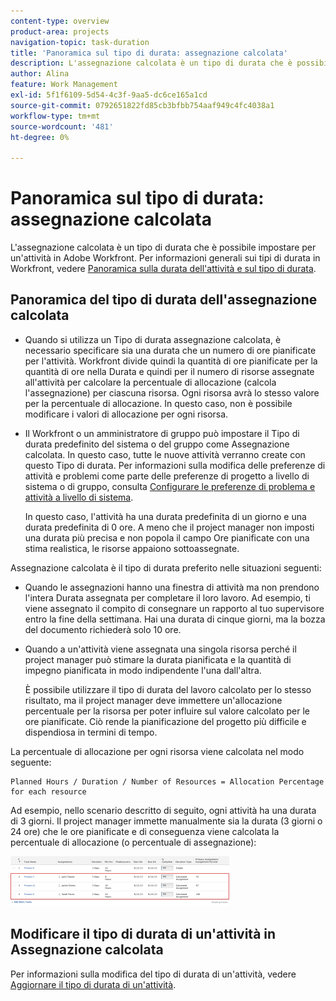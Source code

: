 ```yaml
---
content-type: overview
product-area: projects
navigation-topic: task-duration
title: 'Panoramica sul tipo di durata: assegnazione calcolata'
description: L'assegnazione calcolata è un tipo di durata che è possibile impostare per un'attività in Adobe Workfront. Per informazioni generali sui tipi di durata in Workfront, vedere Panoramica sulla durata e sul tipo di durata dell'attività.
author: Alina
feature: Work Management
exl-id: 5f1f6109-5d54-4c3f-9aa5-dc6ce165a1cd
source-git-commit: 0792651822fd85cb3bfbb754aaf949c4fc4038a1
workflow-type: tm+mt
source-wordcount: '481'
ht-degree: 0%

---
```


# Panoramica sul tipo di durata: assegnazione calcolata

<!-- Audited: 5/2025 -->

L&#39;assegnazione calcolata è un tipo di durata che è possibile impostare per un&#39;attività in Adobe Workfront. Per informazioni generali sui tipi di durata in Workfront, vedere [Panoramica sulla durata dell&#39;attività e sul tipo di durata](../../../manage-work/tasks/taskdurtn/task-duration-and-duration-type.md).

## Panoramica del tipo di durata dell&#39;assegnazione calcolata

<!--
<p data-mc-conditions="QuicksilverOrClassic.Draft mode">(NOTE: This Hub issue has a powerpoint that highlights information that is useful to users when using Calculated Assignment duration type. I don't think we can use the powerpoint, because it's old. I also don't know if the things they discuss are still relevant, since the PP is from 2015. I've closed the issue, but I'm putting a link here just in case the info is useful. https://hub.workfront.com/issue/5a9dd7d5007d02a8966014557c23cc89/updates)</p>
-->

* Quando si utilizza un Tipo di durata assegnazione calcolata, è necessario specificare sia una durata che un numero di ore pianificate per l&#39;attività. Workfront divide quindi la quantità di ore pianificate per la quantità di ore nella Durata e quindi per il numero di risorse assegnate all&#39;attività per calcolare la percentuale di allocazione (calcola l&#39;assegnazione) per ciascuna risorsa. Ogni risorsa avrà lo stesso valore per la percentuale di allocazione. In questo caso, non è possibile modificare i valori di allocazione per ogni risorsa.
* Il Workfront o un amministratore di gruppo può impostare il Tipo di durata predefinito del sistema o del gruppo come Assegnazione calcolata. In questo caso, tutte le nuove attività verranno create con questo Tipo di durata. Per informazioni sulla modifica delle preferenze di attività e problemi come parte delle preferenze di progetto a livello di sistema o di gruppo, consulta [Configurare le preferenze di problema e attività a livello di sistema](../../../administration-and-setup/set-up-workfront/configure-system-defaults/set-task-issue-preferences.md).

  In questo caso, l&#39;attività ha una durata predefinita di un giorno e una durata predefinita di 0 ore. A meno che il project manager non imposti una durata più precisa e non popola il campo Ore pianificate con una stima realistica, le risorse appaiono sottoassegnate.

Assegnazione calcolata è il tipo di durata preferito nelle situazioni seguenti:

* Quando le assegnazioni hanno una finestra di attività ma non prendono l&#39;intera Durata assegnata per completare il loro lavoro. Ad esempio, ti viene assegnato il compito di consegnare un rapporto al tuo supervisore entro la fine della settimana. Hai una durata di cinque giorni, ma la bozza del documento richiederà solo 10 ore.
* Quando a un&#39;attività viene assegnata una singola risorsa perché il project manager può stimare la durata pianificata e la quantità di impegno pianificata in modo indipendente l&#39;una dall&#39;altra.

  È possibile utilizzare il tipo di durata del lavoro calcolato per lo stesso risultato, ma il project manager deve immettere un&#39;allocazione percentuale per la risorsa per poter influire sul valore calcolato per le ore pianificate. Ciò rende la pianificazione del progetto più difficile e dispendiosa in termini di tempo.

La percentuale di allocazione per ogni risorsa viene calcolata nel modo seguente:

```
Planned Hours / Duration / Number of Resources = Allocation Percentage for each resource
```

Ad esempio, nello scenario descritto di seguito, ogni attività ha una durata di 3 giorni. Il project manager immette manualmente sia la durata (3 giorni o 24 ore) che le ore pianificate e di conseguenza viene calcolata la percentuale di allocazione (o percentuale di assegnazione):

![](assets/calcassign-350x80.png)

## Modificare il tipo di durata di un&#39;attività in Assegnazione calcolata

Per informazioni sulla modifica del tipo di durata di un&#39;attività, vedere [Aggiornare il tipo di durata di un&#39;attività](../../../manage-work/tasks/taskdurtn/update-duration-type-of-task.md).

<!--
<p data-mc-conditions="QuicksilverOrClassic.Draft mode">(NOTE: replaced with new article linked above)</p>
-->

<!--
<ol data-mc-conditions="QuicksilverOrClassic.Draft mode">
<li value="1">Go to a task for which you want to change the Duration Type.</li>
<li value="2"> <p data-mc-conditions="QuicksilverOrClassic.Quicksilver">Click <strong>Task Details</strong> in the left panel, then in the Overview area double click <strong>Duration Type</strong>. </p> </li>
<li value="3">Select <strong>Calculated Assignment</strong> from the drop-down menu.</li>
<li value="4">Click <strong>Save</strong> <strong>Changes</strong>.</li>
</ol>
-->
